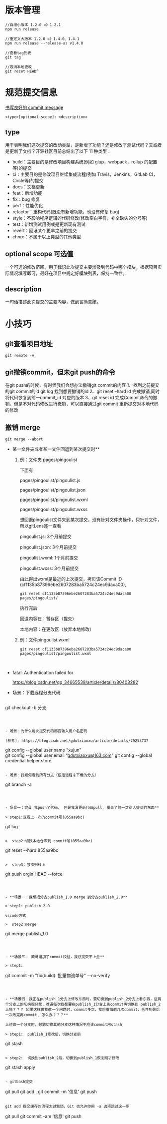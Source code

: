 # 版本管理

```
//自增小版本 1.2.0 =》1.2.1
npm run release

//重定义大版本 1.2.0 =》1.4.0、1.4.1
npm run release --release-as v1.4.0

//查看tag列表
git tag

//取消本地更改
git reset HEAD^
```



# 规范提交信息

[书写良好的 commit message](https://loveky.github.io/2018/06/04/write-good-commit-message/)

```
<type>[optional scope]: <description>
```

## type

用于表明我们这次提交的改动类型，是新增了功能？还是修改了测试代码？又或者是更新了文档？开源社区目前总结出了以下 11 种类型：

- build：主要目的是修改项目构建系统(例如 glup，webpack，rollup 的配置等)的提交
- ci：主要目的是修改项目继续集成流程(例如 Travis，Jenkins，GitLab CI，Circle等)的提交
- docs：文档更新
- feat：新增功能
- fix：bug 修复
- perf：性能优化
- refactor：重构代码(既没有新增功能，也没有修复 bug)
- style：不影响程序逻辑的代码修改(修改空白字符，补全缺失的分号等)
- test：新增测试用例或是更新现有测试
- revert：回滚某个更早之前的提交
- chore：不属于以上类型的其他类型

## optional scope 可选值

一个可选的修改范围。用于标识此次提交主要涉及到代码中哪个模块。根据项目实际情况填写即可，最好在项目中规定好模块列表，保持一致性。



## description

一句话描述此次提交的主要内容，做到言简意赅。



# 小技巧

## git查看项目地址

```
git remote -v
```



## git撤销commit，但未git push的命令

在git push的时候，有时候我们会想办法撤销git commit的内容 
1、找到之前提交的git commit的id 
git log 
找到想要撤销的id 
2、git reset –hard id 
完成撤销,同时将代码恢复到前一commit_id 对应的版本 
3、git reset id 
完成Commit命令的撤销，但是不对代码修改进行撤销，可以直接通过git commit 重新提交对本地代码的修改

## 撤销 merge

```
git merge --abort
```



- 某一文件夹或者某一文件回退到某次提交时**

  1. 例：文件夹  pages/pingoulist

     下面有

      pages/pingoulist/pingoulist.js

      pages/pingoulist/pingoulist.json

      pages/pingoulist/pingoulist.wxml

      pages/pingoulist/pingoulist.wxss

     想回退pingoulist文件夹到某次提交，没有针对文件夹操作，只针对文件，所以gitLens逐一查看

     pingoulist.js: 3个月前提交

     pingoulist.json: 3个月前提交

     pingoulist.wxml: 1个月前提交

     pingoulist.wxss: 3个月前提交

     由此得出wxml是最近的上次提交，拷贝该Commit ID (cf1135b87396ebe2607283ba5724c24ec9daca00),

     ```
     git reset cf1135b87396ebe2607283ba5724c24ec9daca00 pages/pingoulist/
     ```

     执行完后

     回退内容在：暂存区（提交）

     本地内容：在更改区（放弃本地修改）

  2. 例：文件pingoulist.wxml

     ```
     git reset cf1135b87396ebe2607283ba5724c24ec9daca00 pages/pingoulist/pingoulist.wxml
     ```

     

  ​	



- fatal: Authentication failed for

  <https://blog.csdn.net/qq_34665539/article/details/80408282>



- 场景：下载远程分支代码

  ```
git checkout -b 分支
  ```
  
  

- 场景：为什么每次提交代码都要输入用户名密码

  [参考]: https://blog.csdn.net/gdutxiaoxu/article/details/79253737

  ```
  git config --global user.name "xujun"  
  git config --global user.email “gdutxiaoxu@163.com"
git config --global credential.helper store
  ```

- 场景：我如何看到所有分支（包括远程未下载的分支）

  ```
  git branch -a
  ```

  

- 场景一：完蛋 我push了代码， 但是我没更新代码pull, 覆盖了前一次别人提交的东西**

  > step1:查看上一次的commit号(855aa9bc)

  ```
  git log
  ```

  >  step2:切换本地仓库到 commit号(855aa9bc)

  ```
  git reset --hard 855aa9bc
  ```

  >  step3：强推到线上

  ```
  git push orgin HEAD --force
  ```

  

- **场景一：我想把分支publish_1.0 merge 到分支publish_2.0**

  > step1: publish_2.0

  vscode方式

  >  step2:merge

  ```
  git merge publish_1.0
  ```

  

- **场景三： 威哥增加了commit校验，我总提交不上去**

  > step1:

  ```
  git commit -m "fix(build): 批量物流单号"  --no-verify
  ```

  

- **场景四：我正在publish_1分支上修改东西时，要切换到publish_2分支上看东西，这两个分支上的切换很频繁，难道每次我都要在publish_1分支上先commit再切换到 publish_2上吗？？？ 如果这样做我改一个问题时，commit多次，我想撤销前几次commit，合并到最后一次改完再commit, 怎么办？？？**

  上述改一个分支时，频繁切换其他分支这种情况不应该commit用stash

  > step1:  publish_1修改后，切换分支前

  ```
  git stash
  ```

  > step2:  切换到publish_2后，切换到publish_1恢复刚才修改

  ```
  git stash apply
  ```

- gitbash提交

  ```
  git pull
  git add .
  git commit -m '信息'
  git push
  ```

  git add 提交缓存的流程太过繁琐，Git 也允许你用 -a 选项跳过这一步

  ```
  git pull
  git commit -am '信息'
  git push
  ```

  